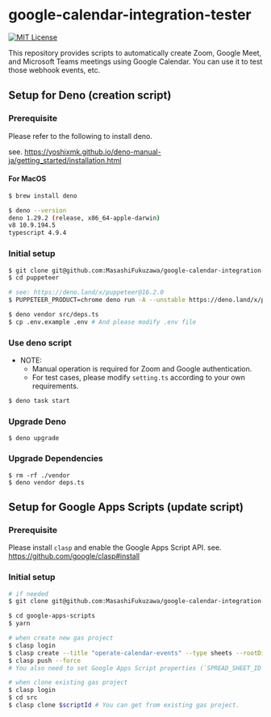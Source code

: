 # google-calendar-integration-tester

[![MIT License](http://img.shields.io/badge/license-MIT-blue.svg?style=flat)](LICENSE.md)

This repository provides scripts to automatically create Zoom, Google Meet, and Microsoft Teams meetings using Google Calendar.
You can use it to test those webhook events, etc.

## Setup for Deno (creation script)

### Prerequisite

Please refer to the following to install deno.

see. https://yoshixmk.github.io/deno-manual-ja/getting_started/installation.html

#### For MacOS

```sh
$ brew install deno

$ deno --version
deno 1.29.2 (release, x86_64-apple-darwin)
v8 10.9.194.5
typescript 4.9.4
```

### Initial setup

```sh
$ git clone git@github.com:MasashiFukuzawa/google-calendar-integration-tester.git
$ cd puppeteer

# see: https://deno.land/x/puppeteer@16.2.0
$ PUPPETEER_PRODUCT=chrome deno run -A --unstable https://deno.land/x/puppeteer@16.2.0/install.ts

$ deno vendor src/deps.ts
$ cp .env.example .env # And please modify .env file
```

### Use deno script

- NOTE:
  - Manual operation is required for Zoom and Google authentication.
  - For test cases, please modify `setting.ts` according to your own
    requirements.

```sh
$ deno task start
```

### Upgrade Deno

```
$ deno upgrade
```

### Upgrade Dependencies

```
$ rm -rf ./vendor
$ deno vendor deps.ts
```

## Setup for Google Apps Scripts (update script)

### Prerequisite

Please install `clasp` and enable the Google Apps Script API.
see. https://github.com/google/clasp#install

### Initial setup

```sh
# if needed
$ git clone git@github.com:MasashiFukuzawa/google-calendar-integration-tester.git

$ cd google-apps-scripts
$ yarn

# when create new gas project
$ clasp login
$ clasp create --title "operate-calendar-events" --type sheets --rootDir ./src
$ clasp push --force
# You also need to set Google Apps Script properties (`SPREAD_SHEET_ID` and `PARTICIPANT_EMAIL`).

# when clone existing gas project
$ clasp login
$ cd src
$ clasp clone $scriptId # You can get from existing gas project.
```
